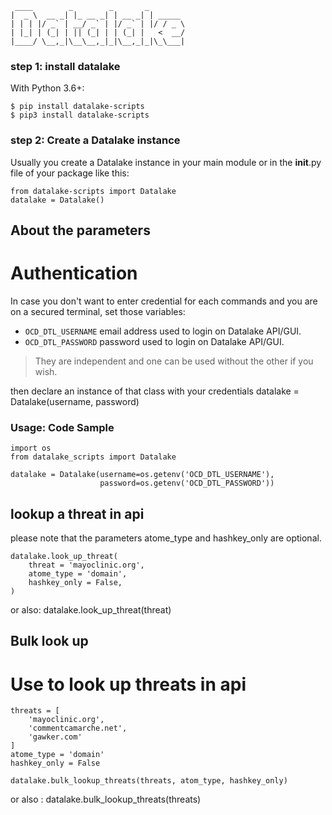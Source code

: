      ____        _        _       _         
    |  _ \  __ _| |_ __ _| | __ _| | _____  
    | | | |/ _` | __/ _` | |/ _` | |/ / _ \ 
    | |_| | (_| | || (_| | | (_| |   <  __/  
    |____/ \__,_|\__\__,_|_|\__,_|_|\_\___| 
                                        
### step 1: install datalake

With Python 3.6+:  
```
$ pip install datalake-scripts
$ pip3 install datalake-scripts
```

### step 2: Create a Datalake instance
Usually you create a Datalake instance in your main module or in the __init__.py file of your package like this:

    from datalake-scripts import Datalake
    datalake = Datalake()

## About the parameters

# Authentication
In case you don't want to enter credential for each commands and you are on a secured terminal, set those variables:  
* `OCD_DTL_USERNAME` email address used to login on Datalake API/GUI.   
* `OCD_DTL_PASSWORD` password used to login on Datalake API/GUI.
> They are independent and one can be used without the other if you wish.

then declare an instance of that class with your credentials
datalake = Datalake(username, password)

### Usage: Code Sample

    import os
    from datalake_scripts import Datalake

    datalake = Datalake(username=os.getenv('OCD_DTL_USERNAME'),
                        password=os.getenv('OCD_DTL_PASSWORD'))

## lookup a threat in api

please note that the parameters atome_type and hashkey_only are optional.

    datalake.look_up_threat(
        threat = 'mayoclinic.org',
        atome_type = 'domain',
        hashkey_only = False,
    )

or also: 
    datalake.look_up_threat(threat)

## Bulk look up
# Use to look up threats in api

    threats = [
        'mayoclinic.org',
        'commentcamarche.net',
        'gawker.com'
    ]
    atome_type = 'domain'
    hashkey_only = False

    datalake.bulk_lookup_threats(threats, atom_type, hashkey_only)
or also :
    datalake.bulk_lookup_threats(threats)


